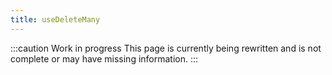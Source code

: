 ```yaml
---
title: useDeleteMany
---
```


:::caution Work in progress
This page is currently being rewritten and is not complete or may have missing information.
:::